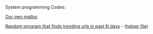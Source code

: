 System programming Codes:

[Our own malloc](malloc.c)  

[Random program that finds trending urls in past N days](clickperurl.cpp) - ([helper file](file.csv))

